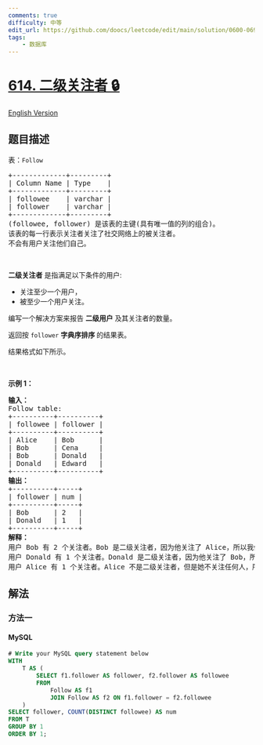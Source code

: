 ```yaml
---
comments: true
difficulty: 中等
edit_url: https://github.com/doocs/leetcode/edit/main/solution/0600-0699/0614.Second%20Degree%20Follower/README.md
tags:
    - 数据库
---
```


<!-- problem:start -->

# [614. 二级关注者 🔒](https://leetcode.cn/problems/second-degree-follower)

[English Version](/solution/0600-0699/0614.Second%20Degree%20Follower/README_EN.md)

## 题目描述

<!-- description:start -->

<p>表：<code>Follow</code></p>

<pre>
+-------------+---------+
| Column Name | Type    |
+-------------+---------+
| followee    | varchar |
| follower    | varchar |
+-------------+---------+
(followee, follower) 是该表的主键(具有唯一值的列的组合)。
该表的每一行表示关注者关注了社交网络上的被关注者。
不会有用户关注他们自己。
</pre>

<p>&nbsp;</p>

<p><strong>二级关注者</strong> 是指满足以下条件的用户:</p>

<ul>
	<li>关注至少一个用户，</li>
	<li>被至少一个用户关注。</li>
</ul>

<p>编写一个解决方案来报告 <strong>二级用户</strong> 及其关注者的数量。</p>

<p>返回按 <code>follower</code> <strong>字典序排序&nbsp;</strong>的结果表。</p>

<p>结果格式如下所示。</p>

<p>&nbsp;</p>

<p><strong>示例 1：</strong></p>

<pre>
<b>输入：</b>
Follow table:
+----------+----------+
| followee | follower |
+----------+----------+
| Alice    | Bob      |
| Bob      | Cena     |
| Bob      | Donald   |
| Donald   | Edward   |
+----------+----------+
<b>输出：</b>
+----------+-----+
| follower | num |
+----------+-----+
| Bob      | 2   |
| Donald   | 1   |
+----------+-----+
<b>解释：</b>
用户 Bob 有 2 个关注者。Bob 是二级关注者，因为他关注了 Alice，所以我们把他包括在结果表中。
用户 Donald 有 1 个关注者。Donald 是二级关注者，因为他关注了 Bob，所以我们把他包括在结果表中。
用户 Alice 有 1 个关注者。Alice 不是二级关注者，但是她不关注任何人，所以我们不把她包括在结果表中。</pre>

<!-- description:end -->

## 解法

<!-- solution:start -->

### 方法一

<!-- tabs:start -->

#### MySQL

```sql
# Write your MySQL query statement below
WITH
    T AS (
        SELECT f1.follower AS follower, f2.follower AS followee
        FROM
            Follow AS f1
            JOIN Follow AS f2 ON f1.follower = f2.followee
    )
SELECT follower, COUNT(DISTINCT followee) AS num
FROM T
GROUP BY 1
ORDER BY 1;
```

<!-- tabs:end -->

<!-- solution:end -->

<!-- problem:end -->
